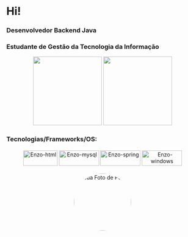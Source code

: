# Hi! 

### Desenvolvedor Backend Java
### Estudante de Gestão da Tecnologia da Informação

<div align="center">
  <img height="180em" src="https://github-readme-stats.vercel.app/api?username=EnSo340&show_icons=true&theme=tokyonight"/>
  <img height="180em" src="https://github-readme-stats.vercel.app/api/top-langs/?username=EnSo340&layout=compact&theme=tokyonight"/>
</div>

### Tecnologias/Frameworks/OS:
<div align="center" style="margin-top: 20px;">
  <img align="center" alt="Enzo-html" height="40" width="90" src="https://img.shields.io/badge/Java-ED8B00?style=for-the-badge&logo=openjdk&logoColor=white"/>
  <img align="center" alt="Enzo-mysql" height="40" width="105" src="https://img.shields.io/badge/MySQL-00000F?style=for-the-badge&logo=mysql&logoColor=white"/>
  <img align="center" alt="Enzo-spring" height="40" width="105" src="https://img.shields.io/badge/Spring-6DB33F?style=for-the-badge&logo=spring&logoColor=white"/>
  <img align="center" alt="Enzo-windows" height="40" width="105" src="https://img.shields.io/badge/Windows-0078D6?style=for-the-badge&logo=windows&logoColor=white"/>
</div>

<div align="center" style="margin-top: 20px;">
  <img src="URL_DA_SUA_FOTO_DE_PERFIL" alt="Sua Foto de Perfil" height="150" style="border-radius: 50%;"/>
</div>
